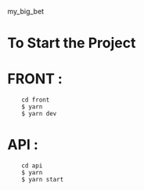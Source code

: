 my_big_bet

# To Start the Project

# FRONT :
        cd front
        $ yarn 
        $ yarn dev


# API :
        cd api
        $ yarn 
        $ yarn start